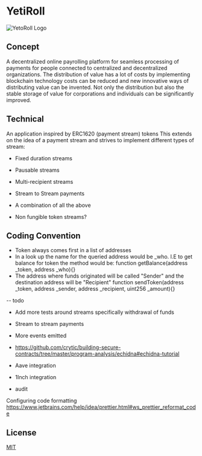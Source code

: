 # YetiRoll
![YetoRoll Logo](https://i.imgur.com/QpYl9Xq.png)
## Concept
A decentralized online payrolling platform for seamless processing of payments for people connected to centralized and decentralized organizations.
The distribution of value has a lot of costs by implementing blockchain technology costs can be reduced and new innovative ways of distributing value can be invented. Not only the distribution but also the stable storage of value for corporations and individuals can be significantly improved.

## Technical
An application inspired by ERC1620 (payment stream) tokens
This extends on the idea of a payment stream and strives to implement different types of stream:

- Fixed duration streams
- Pausable streams
- Multi-recipient streams
- Stream to Stream payments

- A combination of all the above

- Non fungible token streams?

## Coding Convention

- Token always comes first in a list of addresses
- In a look up the name for the queried address would be _who. I.E to get balance for token the method would be:
function getBalance(address _token, address _who){}
- The address where funds originated will be called "Sender" and the destination address will be "Recipient"
function sendToken(address _token, address _sender, address _recipient, uint256 _amount){}



-- todo

- Add more tests around streams specifically withdrawal of funds
- Stream to stream payments
- More events emitted
- https://github.com/crytic/building-secure-contracts/tree/master/program-analysis/echidna#echidna-tutorial
- Aave integration
- 1Inch integration

- audit

Configuring code formatting
https://www.jetbrains.com/help/idea/prettier.html#ws_prettier_reformat_code

## License
[MIT](https://choosealicense.com/licenses/mit/)


